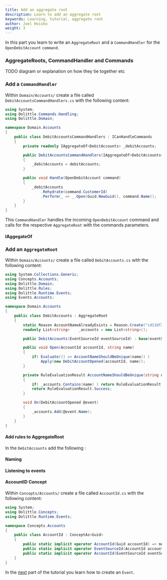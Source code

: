 ```yaml
---
title: Add an aggregate root
description: Learn to add an aggregate root
keywords: Learning, tutorial, aggregate root
author: Joel Hoisko
weight: 3
---
```



In this part you learn to write an `AggregateRoot` and a `CommandHandler` for the `OpenDebitAccount` `command`.

### AggregateRoots, CommandHandler and Commands
TODO diagram or explanation on how they tie together etc

### Add a `CommandHandler`
Within `Domain/Accounts/` create a file called `DebitAccountsCommandHandlers.cs` with the following content:

```csharp
using System;
using Dolittle.Commands.Handling;
using Dolittle.Domain;

namespace Domain.Accounts
{
    public class DebitAccountsCommandHandlers : ICanHandleCommands
    {
        private readonly IAggregateOf<DebitAccounts> _debitAccounts;

        public DebitAccountsCommandHandlers(IAggregateOf<DebitAccounts> debitAccounts)
        {
            _debitAccounts = debitAccounts;
        }

        public void Handle(OpenDebitAccount command)
        {
            _debitAccounts
                .Rehydrate(command.CustomerId)
                .Perform(_ => _.Open(Guid.NewGuid(), command.Name));
        }
    }
}
```
This `CommandHandler` handles the incoming `OpenDebitAccount` command and calls for the respective `AggregateRoot` with the commands parameters.

#### IAggegateOf



### Add an `AggregateRoot`
Within `Domain/Accounts/` create a file called `DebitAccounts.cs` with the following content:

```csharp
using System.Collections.Generic;
using Concepts.Accounts;
using Dolittle.Domain;
using Dolittle.Rules;
using Dolittle.Runtime.Events;
using Events.Accounts;

namespace Domain.Accounts
{
    public class DebitAccounts : AggregateRoot
    {
        static Reason AccountNameAlreadyExists = Reason.Create("cd13df2e-daad-4f5b-9bee-2fff38baec21", "Account with {Name} already exists");
        readonly List<string>    _accounts = new List<string>();

        public DebitAccounts(EventSourceId eventSourceId) : base(eventSourceId) { }

        public void Open(AccountId accountId, string name)
        {
            if( Evaluate(() => AccountNameShouldBeUnique(name)) )
                Apply(new DebitAccountOpened(accountId, name));
        }

        private RuleEvaluationResult AccountNameShouldBeUnique(string name)
        {
            if( _accounts.Contains(name) ) return RuleEvaluationResult.Fail(name, AccountNameAlreadyExists.WithArgs(new{Name=name}));
            return RuleEvaluationResult.Success;
        }

        void On(DebitAccountOpened @event)
        {
            _accounts.Add(@event.Name);
        }
    }
}
```

#### Add rules to AggregateRoot
In the `DebitAccounts` add the following :

#### Naming

#### Listening to events

#### AccountID Concept
Within `Concepts/Accounts/` create a file called `AccountId.cs` with the following content:

```csharp
using System;
using Dolittle.Concepts;
using Dolittle.Runtime.Events;

namespace Concepts.Accounts
{
    public class AccountId : ConceptAs<Guid>
    {
        public static implicit operator AccountId(Guid accountId) => new AccountId { Value = accountId };
        public static implicit operator EventSourceId(AccountId accountId) => accountId.Value;
        public static implicit operator AccountId(EventSourceId eventSourceId) => new AccountId { Value = eventSourceId.Value };
    }
}
```


In the [next](./event) part of the tutorial you learn how to create an `Event`.

